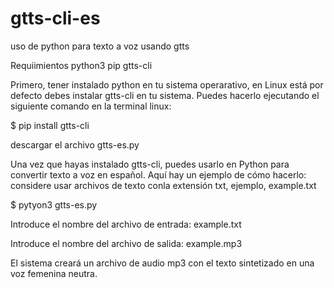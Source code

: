 # gtts-cli-es
uso de python para texto a voz usando gtts

Requiimientos
python3
pip
gtts-cli

Primero, tener instalado python en tu sistema operarativo, en Linux está por defecto
debes instalar gtts-cli en tu sistema. Puedes hacerlo ejecutando el siguiente comando en la terminal linux:

$ pip install gtts-cli

descargar el archivo gtts-es.py

Una vez que hayas instalado gtts-cli, puedes usarlo en Python para convertir texto a voz en español. Aquí hay un ejemplo de cómo hacerlo:
considere usar archivos de texto conla extensión txt, ejemplo, example.txt

$ pytyon3 gtts-es.py

Introduce el nombre del archivo de entrada: example.txt

Introduce el nombre del archivo de salida: example.mp3

El sistema creará un archivo de audio mp3 con el texto sintetizado en una voz femenina neutra.

